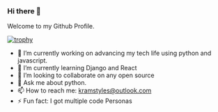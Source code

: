### Hi there 👋

Welcome to my Github Profile. 

[![trophy](https://github-profile-trophy.vercel.app/?username=kramstyles)](https://github.com/ryo-ma/github-profile-trophy)

<!--
**KramStyles/kramstyles** is a ✨ _special_ ✨ repository because its `README.md` (this file) appears on your GitHub profile.

Here are some ideas to get you started:

- 🔭 I’m currently working on ...
- 🌱 I’m currently learning ...
- 👯 I’m looking to collaborate on ...
- 🤔 I’m looking for help with ...
- 💬 Ask me about ...
- 📫 How to reach me: ...
- 😄 Pronouns: ...
- ⚡ Fun fact: ...
-->

- 🔭 I’m currently working on advancing my tech life using python and javascript.
- 🌱 I’m currently learning Django and React
- 👯 I’m looking to collaborate on any open source
- 💬 Ask me about python.
- 📫 How to reach me: kramstyles@outlook.com
- ⚡ Fun fact: I got multiple code Personas
